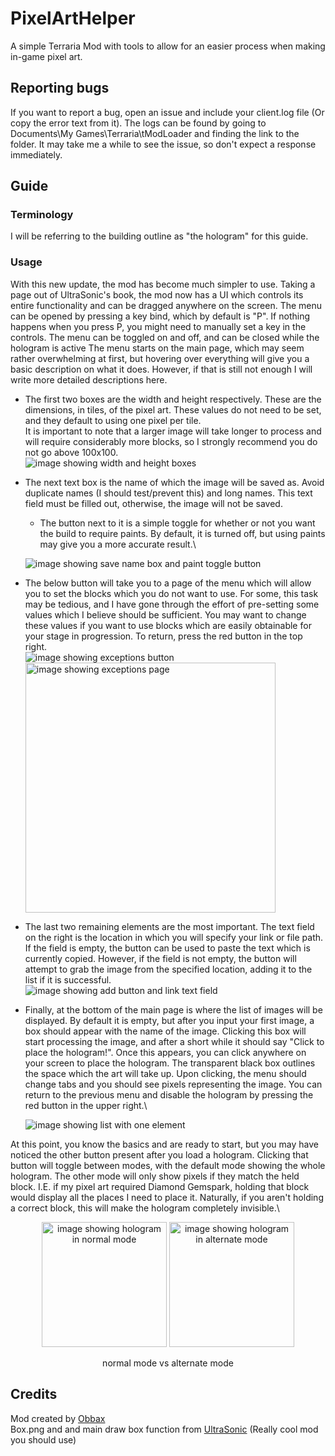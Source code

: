 # PixelArtHelper
A simple Terraria Mod with tools to allow for an easier process when making in-game pixel art.
## Reporting bugs
If you want to report a bug, open an issue and include your client.log file (Or copy the error text from it). 
The logs can be found by going to Documents\My Games\Terraria\tModLoader and finding the link to the folder.
It may take me a while to see the issue, so don't expect a response immediately.
## Guide
### Terminology
I will be referring to the building outline as "the hologram" for this guide.
### Usage
With this new update, the mod has become much simpler to use. Taking a page out of UltraSonic's book, the mod now has a UI which controls its entire functionality and can be dragged anywhere on the screen.
The menu can be opened by pressing a key bind, which by default is "P". If nothing happens when you press P, you might need to manually set a key in the controls. The menu can be toggled on and off, and can be closed while the hologram is active
The menu starts on the main page, which may seem rather overwhelming at first, but hovering over everything will give you a basic description on what it does. 
However, if that is still not enough I will write more detailed descriptions here.

* The first two boxes are the width and height respectively. These are the dimensions, in tiles, of the pixel art. These values do not need to be set, and they default to using one pixel per tile.\
It is important to note that a larger image will take longer to process and will require considerably more blocks, so I strongly recommend you do not go above 100x100.\
![image showing width and height boxes](https://github.com/Obbaxobax/PixelArtHelper/assets/70305616/4e7b25f9-ca3a-4258-b1b0-a42049ae58ce)
* The next text box is the name of which the image will be saved as. Avoid duplicate names (I should test/prevent this) and long names. This text field must be filled out, otherwise, the image will not be saved.
  * The button next to it is a simple toggle for whether or not you want the build to require paints. By default, it is turned off, but using paints may give you a more accurate result.\
  
  ![image showing save name box and paint toggle button](https://github.com/Obbaxobax/PixelArtHelper/assets/70305616/fe149076-085d-45d9-8efb-a37633fed26c)
* The below button will take you to a page of the menu which will allow you to set the blocks which you do not want to use. For some, this task may be tedious, and I have gone through the effort of pre-setting some values which I believe should be sufficient. You may want to change these values if you want to use blocks which are easily obtainable for your stage in progression. To return, press the red button in the top right.\
  <img src="https://github.com/Obbaxobax/PixelArtHelper/assets/70305616/1c9f93df-bc72-4be1-b66d-4b21684a2ab9" alt="image showing exceptions button"/> \
  <img src="https://github.com/Obbaxobax/PixelArtHelper/assets/70305616/b39dbae0-788b-42b2-999b-1563edf128c5" alt="image showing exceptions page" height="400"/>

* The last two remaining elements are the most important. The text field on the right is the location in which you will specify your link or file path. If the field is empty, the button can be used to paste the text which is currently copied. However, if the field is not empty, the button will attempt to grab the image from the specified location, adding it to the list if it is successful.\
![image showing add button and link text field](https://github.com/Obbaxobax/PixelArtHelper/assets/70305616/360ade90-e3f9-4a1e-9221-0b3b8078c7bf)
* Finally, at the bottom of the main page is where the list of images will be displayed. By default it is empty, but after you input your first image, a box should appear with the name of the image. Clicking this box will start processing the image, and after a short while it should say "Click to place the hologram!". Once this appears, you can click anywhere on your screen to place the hologram. The transparent black box outlines the space which the art will take up. Upon clicking, the menu should change tabs and you should see pixels representing the image. You can return to the previous menu and disable the hologram by pressing the red button in the upper right.\

  ![image showing list with one element](https://github.com/Obbaxobax/PixelArtHelper/assets/70305616/b7cefcc7-f8ef-43e4-bb7d-1a075abfebcf)


At this point, you know the basics and are ready to start, but you may have noticed the other button present after you load a hologram. Clicking that button will toggle between modes, with the default mode showing the whole hologram. The other mode will only show pixels if they match the held block. I.E. if my pixel art required Diamond Gemspark, holding that block would display all the places I need to place it. Naturally, if you aren't holding a correct block, this will make the hologram completely invisible.\

<p align="center">
  <img src="https://github.com/Obbaxobax/PixelArtHelper/assets/70305616/17418840-7e20-4349-8e62-9a39521162ba" alt="image showing hologram in normal mode" width="200"/>
  <img src="https://github.com/Obbaxobax/PixelArtHelper/assets/70305616/0096145a-8fc0-4d92-8f43-61440dedc2c0" alt="image showing hologram in alternate mode" width="200"/>
</p>
<p align="center">normal mode vs alternate mode</p>


## Credits
Mod created by [Obbax](https://github.com/Obbaxobax)\
Box.png and and main draw box function from [UltraSonic](https://github.com/OliHeamon/UltraSonic) (Really cool mod you should use)
